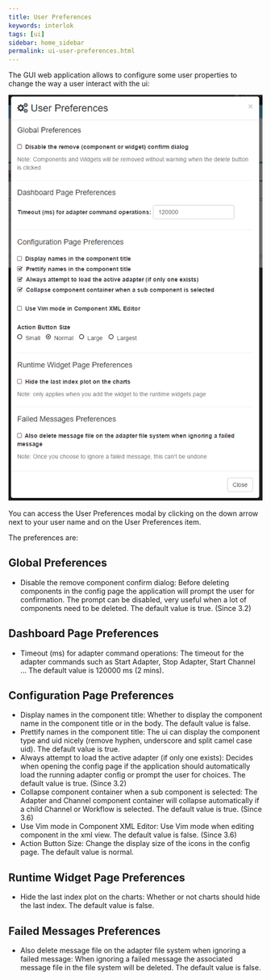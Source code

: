 ```yaml
---
title: User Preferences
keywords: interlok
tags: [ui]
sidebar: home_sidebar
permalink: ui-user-preferences.html
---
```


The GUI web application allows to configure some user properties to change the way a user interact with the ui:

![User Preferences](./images/ui-user-guide/user-preferences.png)

You can access the User Preferences modal by clicking on the down arrow next to your user name and on the User Preferences item.

The preferences are:

## Global Preferences ##
- Disable the remove component confirm dialog: Before deleting components in the config page the application will prompt the user for confirmation. The prompt can be disabled, very useful when a lot of components need to be deleted. The default value is true. (Since 3.2)

## Dashboard Page Preferences ##
 - Timeout (ms) for adapter command operations: The timeout for the adapter commands such as Start Adapter, Stop Adapter, Start Channel ... The default value is 120000 ms (2 mins).

## Configuration Page Preferences ##
 - Display names in the component title: Whether to display the component name in the component title or in the body. The default value is false.
 - Prettify names in the component title: The ui can display the component type and uid nicely (remove hyphen, underscore and split camel case uid). The default value is true.
 - Always attempt to load the active adapter (if only one exists): Decides when opening the config page if the application should automatically load the running adapter config or prompt the user for choices. The default value is true. (Since 3.2)
 - Collapse component container when a sub component is selected: The Adapter and Channel component container will collapse automatically if a child Channel or Workflow is selected. The default value is true. (Since 3.6)
 - Use Vim mode in Component XML Editor: Use Vim mode when editing component in the xml view. The default value is false. (Since 3.6)
 - Action Button Size: Change the display size of the icons in the config page. The default value is normal.

## Runtime Widget Page Preferences ##
 - Hide the last index plot on the charts: Whether or not charts should hide the last index. The default value is false.
 
## Failed Messages Preferences ##
 - Also delete message file on the adapter file system when ignoring a failed message: When ignoring a failed message the associated message file in the file system will be deleted. The default value is false.